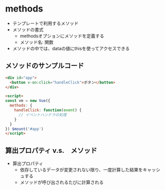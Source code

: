 # methods
- テンプレートで利用するメソッド
- メソッドの書式
    - methodsオプションにメソッドを定義する
    - メソッド名: 関数
- メソッドの中では、dataの値にthisを使ってアクセスできる

## メソッドのサンプルコード
```html
<div id="app">
  <button v-on:click="handleClick">ボタン</button>
</div>

<script>
const vm = new Vue({
  methods: {
    handleClick: function(event) {
      // イベントハンドラの処理
    }
  }
}) $mount('#app')
</script>
```


## 算出プロパティ v.s.　メソッド
- 算出プロパティ
  - 依存しているデータが変更されない限り、一度計算した結果をキャッシュする
  - メソッドが呼び出されるたびに計算される